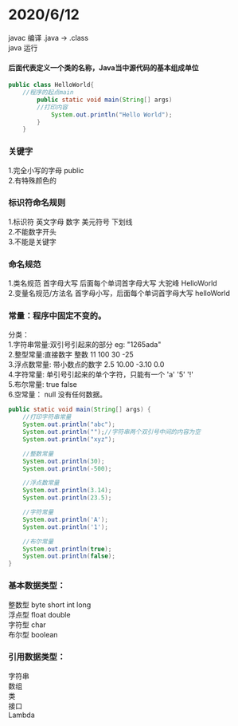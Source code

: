 
 # 2020/6/12

javac 编译 .java -> .class  
java 运行  

####  后面代表定义一个类的名称，Java当中源代码的基本组成单位

```java
public class HelloWorld{
    //程序的起点main
        public static void main(String[] args)
        //打印内容
            System.out.println("Hello World");
        }
    }
```


  ###  关键字  
  1.完全小写的字母 public  
  2.有特殊颜色的  
  
  ###  标识符命名规则  
  1.标识符 英文字母 数字 美元符号 下划线  
  2.不能数字开头   
  3.不能是关键字  
  
  ###  命名规范  
  1.类名规范 首字母大写 后面每个单词首字母大写 大驼峰 HelloWorld  
  2.变量名规范/方法名   首字母小写，后面每个单词首字母大写 helloWorld  
  
  ###  常量：程序中固定不变的。  
  分类：  
   1.字符串常量:双引号引起来的部分         eg: "1265ada"  
   2.整型常量:直接数字 整数                11 100 30 -25  
   3.浮点数常量: 带小数点的数字             2.5 10.00 -3.10 0.0  
   4.字符常量: 单引号引起来的单个字符，只能有一个        'a' '5' '!'  
   5.布尔常量:                             true false  
   6.空常量： null 没有任何数据。  
 
```java
public static void main(String[] args) {
    //打印字符串常量
    System.out.println("abc");
    System.out.println("");//字符串两个双引号中间的内容为空
    System.out.println("xyz");

    //整数常量
    System.out.println(30);
    System.out.println(-500);

    //浮点数常量
    System.out.println(3.14);
    System.out.println(23.5);

    //字符常量
    System.out.println('A');
    System.out.println('1');

    //布尔常量
    System.out.println(true);
    System.out.println(false);
}
```

  ###  基本数据类型：  
  整数型  byte short int long  
  浮点型  float double  
  字符型  char  
  布尔型  boolean  
  
  ###  引用数据类型：  
  字符串  
  数组   
  类   
  接口   
  Lambda
 


